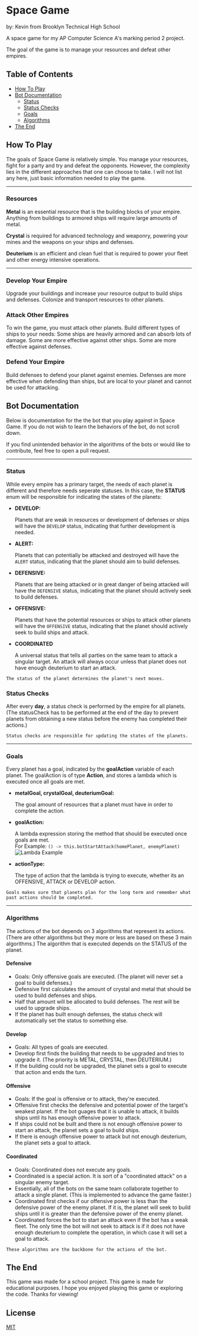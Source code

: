 # **Space Game**

by: Kevin from Brooklyn Technical High School

A space game for my AP Computer Science A's marking period 2 project. <br>

The goal of the game is to manage your resources and defeat other empires. <br>

<!-- **DISCLAIMER:** This game is made entirely from the author's imagination and through research. Any references or correlation with other games or projects are entirely and purely coincidental. -->

## **Table of Contents**

- [How To Play](#how-to-play)
- [Bot Documentation](#bot-documentation)
  - [Status](#status)
  - [Status Checks](#status-checks)
  - [Goals](#goals)
  - [Algorithms](#algorithms)
- [The End](#the-end)

## **How To Play**

The goals of Space Game is relatively simple. You manage your resources, fight for a party and try and defeat the opponents. However, the complexity lies in the different approaches that one can choose to take. I will not list any here, just basic information needed to play the game.

---

### **Resources**

**Metal** is an essential resource that is the building blocks of your empire. Anything from buildings to armored ships will require large amounts of metal.

**Crystal** is required for advanced technology and weaponry, powering your mines and the weapons on your ships and defenses.

**Deuterium** is an efficient and clean fuel that is required to power your fleet and other energy intensive operations.

---

### **Develop Your Empire**

Upgrade your buildings and increase your resource output to build ships and defenses. Colonize and transport resources to other planets.

### **Attack Other Empires**

To win the game, you must attack other planets. Build different types of ships to your needs: Some ships are heavily armored and can absorb lots of damage. Some are more effective against other ships. Some are more effective against defenses.

### **Defend Your Empire**

Build defenses to defend your planet against enemies. Defenses are more effective when defending than ships, but are local to your planet and cannot be used for attacking.

## **Bot Documentation**

Below is documentation for the the bot that you play against in Space Game. If you do not wish to learn the behaviors of the bot, do not scroll down.

If you find unintended behavior in the algorithms of the bots or would like to contribute, feel free to open a pull request.

---

### **Status**

While every empire has a primary target, the needs of each planet is different and therefore needs seperate statuses. In this case, the **STATUS** enum will be responsible for indicating the states of the planets:

- **DEVELOP:**

    Planets that are weak in resources or development of defenses or ships will have the `DEVELOP` status, indicating that further development is needed.

- **ALERT:**

    Planets that can potentially be attacked and destroyed will have the `ALERT` status, indicating that the planet should aim to build defenses.

- **DEFENSIVE:**

    Planets that are being attacked or in great danger of being attacked will have the `DEFENSIVE` status, indicating that the planet should actively seek to build defenses.

- **OFFENSIVE:**

    Planets that have the potential resources or ships to attack other planets will have the `OFFENSIVE` status, indicating that the planet should actively seek to build ships and attack.

- **COORDINATED**

    A universal status that tells all parties on the same team to attack a singular target. An attack will always occur unless that planet does not have enough deuterium to start an attack.

>
    The status of the planet determines the planet's next moves.

### **Status Checks**

After every **day**, a status check is performed by the empire for all planets. (The statusCheck has to be performed at the end of the day to prevent planets from obtaining a new status before the enemy has completed their actions.)

    Status checks are responsible for updating the states of the planets.

---

### **Goals**

Every planet has a goal, indicated by the **goalAction** variable of each planet. The goalAction is of type **Action**, and stores a lambda which is executed once all goals are met.

- **metalGoal, crystalGoal, deuteriumGoal:**

    The goal amount of resources that a planet must have in order to complete the action.

- **goalAction:**

    A lambda expression storing the method that should be executed once goals are met. <br>
    For Example: `() -> this.botStartAttack(homePlanet, enemyPlanet)`
    ![Lambda Example](https://imgur.com/gVN4G6B)

- **actionType:**

    The type of action that the lambda is trying to execute, whether its an OFFENSIVE, ATTACK or DEVELOP action.
>
    Goals makes sure that planets plan for the long term and remember what past actions should be completed.

---

### **Algorithms**

The actions of the bot depends on 3 algorithms that represent its actions. (There are other algorithms but they more or less are based on these 3 main algorithms.) The algorithm that is executed depends on the STATUS of the planet. <br>

#### **Defensive**

- Goals: Only offensive goals are executed. (The planet will never set a goal to build defenses.)
- Defensive first calculates the amount of crystal and metal that should be used to build defenses and ships.
- Half that amount will be allocated to build defenses. The rest will be used to upgrade ships.
- If the planet has built enough defenses, the status check will automatically set the status to something else.

#### **Develop**

- Goals: All types of goals are executed.
- Develop first finds the building that needs to be upgraded and tries to upgrade it. (The priority is METAL, CRYSTAL, then DEUTERIUM.)
- If the building could not be upgraded, the planet sets a goal to execute that action and ends the turn.

#### **Offensive**

- Goals: If the goal is offensive or to attack, they're executed.
- Offensive first checks the defensive and potential power of the target's weakest planet. If the bot guages that it is unable to attack, it builds ships until its has enough offensive power to attack.
- If ships could not be built and there is not enough offensive power to start an attack, the planet sets a goal to build ships.
- If there is enough offensive power to attack but not enough deuterium, the planet sets a goal to attack.

#### **Coordinated**

- Goals: Coordinated does not execute any goals.
- Coordinated is a special action. It is sort of a "coordinated attack" on a singular enemy target.
- Essentially, all of the bots on the same team collaborate together to attack a single planet. (This is implemented to advance the game faster.)
- Coordinated first checks if our offensive power is less than the defensive power of the enemy planet. If it is, the planet will seek to build ships until it is greater than the defensive power of the enemy planet.
- Coordinated forces the bot to start an attack even if the bot has a weak fleet. The only time the bot will not seek to attack is if it does not have enough deuterium to complete the operation, in which case it will set a goal to attack.
>
    These algorithms are the backbone for the actions of the bot.

## **The End**

This game was made for a school project. This game is made for educational purposes.
I hope you enjoyed playing this game or exploring the code. Thanks for viewing!

## License
[MIT](/LICENSE.md)

